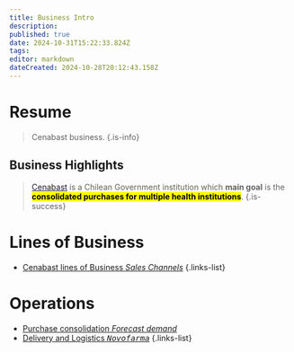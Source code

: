 ```yaml
---
title: Business Intro
description: 
published: true
date: 2024-10-31T15:22:33.824Z
tags: 
editor: markdown
dateCreated: 2024-10-28T20:12:43.158Z
---
```


# Resume
> Cenabast business.
{.is-info}


## Business Highlights


> [Cenabast](https://www.cenabast.cl) is a Chilean Government institution which **main goal** is the <mark> **consolidated purchases for multiple health institutions**</mark>. 
{.is-success}

# Lines of Business

- [Cenabast lines of Business *Sales Channels*](lines-of-business)
{.links-list}

# Operations

- [Purchase consolidation *Forecast demand*](purchase-consolidation)
- [Delivery and Logistics *<kbd>Novofarma</kbd>*](delivery-and-logistics)
{.links-list}






